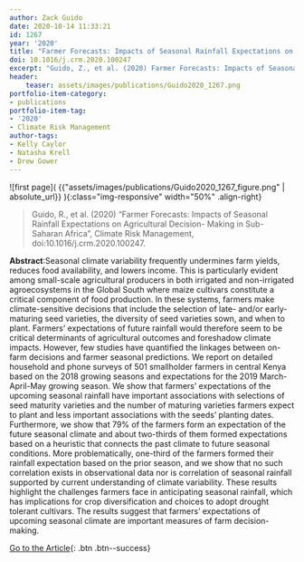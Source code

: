 ```yaml
---
author: Zack Guido
date: 2020-10-14 11:33:21
id: 1267
year: '2020'
title: "Farmer Forecasts: Impacts of Seasonal Rainfall Expectations on Agricultural Decision- Making in Sub-Saharan Africa"
doi: 10.1016/j.crm.2020.100247
excerpt: "Guido, Z., et al. (2020) Farmer Forecasts: Impacts of Seasonal Rainfall Expectations on Agricultural Decision- Making in Sub-Saharan Africa, Climate Risk Management, doi:10.1016/j.crm.2020.100247"
header:
    teaser: assets/images/publications/Guido2020_1267.png
portfolio-item-category:
- publications
portfolio-item-tag:
- '2020'
- Climate Risk Management
author-tags:
- Kelly Caylor
- Natasha Krell
- Drew Gower
---
```


![first page]( {{"assets/images/publications/Guido2020_1267_figure.png" | absolute_url}} ){:class="img-responsive" width="50%" .align-right}


> Guido, R., et al. (2020) “Farmer Forecasts: Impacts of Seasonal Rainfall Expectations on Agricultural Decision- Making in Sub-Saharan Africa”, Climate Risk Management, doi:10.1016/j.crm.2020.100247.


**Abstract**:Seasonal climate variability frequently undermines farm yields, reduces food availability, and lowers income. This is particularly evident among small-scale agricultural producers in both irrigated and non-irrigated agroecosystems in the Global South where maize cultivars constitute a critical component of food production. In these systems, farmers make climate-sensitive decisions that include the selection of late- and/or early-maturing seed varieties, the diversity of seed varieties sown, and when to plant. Farmers’ expectations of future rainfall would therefore seem to be critical determinants of agricultural outcomes and foreshadow climate impacts. However, few studies have quantified the linkages between on-farm decisions and farmer seasonal predictions. We report on detailed household and phone surveys of 501 smallholder farmers in central Kenya based on the 2018 growing seasons and expectations for the 2019 March-April-May growing season. We show that farmers’ expectations of the upcoming seasonal rainfall have important associations with selections of seed maturity varieties and the number of maturing varieties farmers expect to plant and less important associations with the seeds’ planting dates. Furthermore, we show that 79% of the farmers form an expectation of the future seasonal climate and about two-thirds of them formed expectations based on a heuristic that connects the past climate to future seasonal conditions. More problematically, one-third of the farmers formed their rainfall expectation based on the prior season, and we show that no such correlation exists in observational data nor is correlation of seasonal rainfall supported by current understanding of climate variability. These results highlight the challenges farmers face in anticipating seasonal rainfall, which has implications for crop diversification and choices to adopt drought tolerant cultivars. The results suggest that farmers’ expectations of upcoming seasonal climate are important measures of farm decision-making.


[Go to the Article](https://www.sciencedirect.com/science/article/pii/S2212096320300371){: .btn .btn--success}